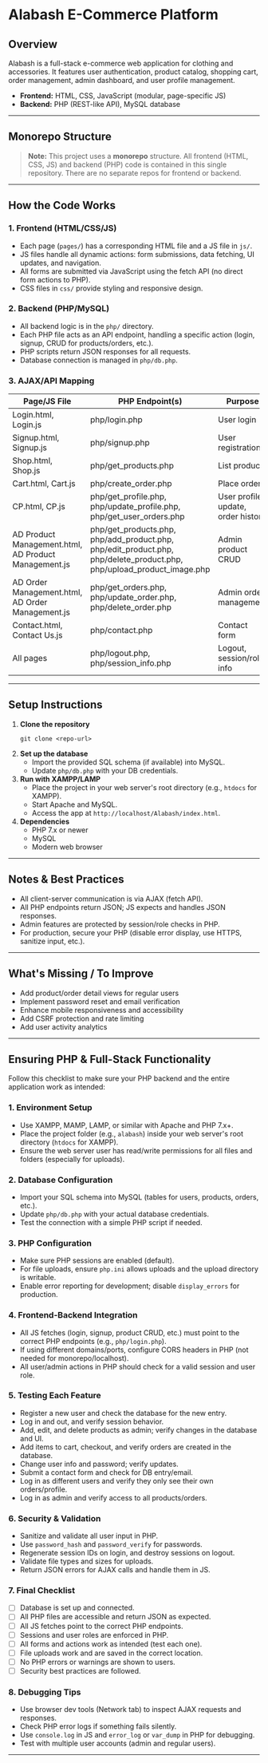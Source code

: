 # Alabash E-Commerce Platform

## Overview
Alabash is a full-stack e-commerce web application for clothing and accessories. It features user authentication, product catalog, shopping cart, order management, admin dashboard, and user profile management.

- **Frontend:** HTML, CSS, JavaScript (modular, page-specific JS)
- **Backend:** PHP (REST-like API), MySQL database

---

## Monorepo Structure

> **Note:** This project uses a **monorepo** structure. All frontend (HTML, CSS, JS) and backend (PHP) code is contained in this single repository. There are no separate repos for frontend or backend.

---

## How the Code Works

### 1. **Frontend (HTML/CSS/JS)**
- Each page (`pages/`) has a corresponding HTML file and a JS file in `js/`.
- JS files handle all dynamic actions: form submissions, data fetching, UI updates, and navigation.
- All forms are submitted via JavaScript using the fetch API (no direct form actions to PHP).
- CSS files in `css/` provide styling and responsive design.

### 2. **Backend (PHP/MySQL)**
- All backend logic is in the `php/` directory.
- Each PHP file acts as an API endpoint, handling a specific action (login, signup, CRUD for products/orders, etc.).
- PHP scripts return JSON responses for all requests.
- Database connection is managed in `php/db.php`.

### 3. **AJAX/API Mapping**

| Page/JS File                | PHP Endpoint(s)                | Purpose                          |
|-----------------------------|--------------------------------|-----------------------------------|
| Login.html, Login.js        | php/login.php                  | User login                        |
| Signup.html, Signup.js      | php/signup.php                 | User registration                 |
| Shop.html, Shop.js          | php/get_products.php           | List products                     |
| Cart.html, Cart.js          | php/create_order.php           | Place order                       |
| CP.html, CP.js              | php/get_profile.php, php/update_profile.php, php/get_user_orders.php | User profile, update, order history |
| AD Product Management.html, AD Product Management.js | php/get_products.php, php/add_product.php, php/edit_product.php, php/delete_product.php, php/upload_product_image.php | Admin product CRUD |
| AD Order Management.html, AD Order Management.js | php/get_orders.php, php/update_order.php, php/delete_order.php | Admin order management |
| Contact.html, Contact Us.js | php/contact.php                | Contact form                      |
| All pages                   | php/logout.php, php/session_info.php | Logout, session/role info         |

---

## Setup Instructions

1. **Clone the repository**
   ```
   git clone <repo-url>
   ```
2. **Set up the database**
   - Import the provided SQL schema (if available) into MySQL.
   - Update `php/db.php` with your DB credentials.
3. **Run with XAMPP/LAMP**
   - Place the project in your web server's root directory (e.g., `htdocs` for XAMPP).
   - Start Apache and MySQL.
   - Access the app at `http://localhost/Alabash/index.html`.
4. **Dependencies**
   - PHP 7.x or newer
   - MySQL
   - Modern web browser

---

## Notes & Best Practices
- All client-server communication is via AJAX (fetch API).
- All PHP endpoints return JSON; JS expects and handles JSON responses.
- Admin features are protected by session/role checks in PHP.
- For production, secure your PHP (disable error display, use HTTPS, sanitize input, etc.).

---

## What's Missing / To Improve
- Add product/order detail views for regular users
- Implement password reset and email verification
- Enhance mobile responsiveness and accessibility
- Add CSRF protection and rate limiting
- Add user activity analytics

---

## Ensuring PHP & Full-Stack Functionality

Follow this checklist to make sure your PHP backend and the entire application work as intended:

### 1. Environment Setup
- Use XAMPP, MAMP, LAMP, or similar with Apache and PHP 7.x+.
- Place the project folder (e.g., `alabash`) inside your web server's root directory (`htdocs` for XAMPP).
- Ensure the web server user has read/write permissions for all files and folders (especially for uploads).

### 2. Database Configuration
- Import your SQL schema into MySQL (tables for users, products, orders, etc.).
- Update `php/db.php` with your actual database credentials.
- Test the connection with a simple PHP script if needed.

### 3. PHP Configuration
- Make sure PHP sessions are enabled (default).
- For file uploads, ensure `php.ini` allows uploads and the upload directory is writable.
- Enable error reporting for development; disable `display_errors` for production.

### 4. Frontend-Backend Integration
- All JS fetches (login, signup, product CRUD, etc.) must point to the correct PHP endpoints (e.g., `php/login.php`).
- If using different domains/ports, configure CORS headers in PHP (not needed for monorepo/localhost).
- All user/admin actions in PHP should check for a valid session and user role.

### 5. Testing Each Feature
- Register a new user and check the database for the new entry.
- Log in and out, and verify session behavior.
- Add, edit, and delete products as admin; verify changes in the database and UI.
- Add items to cart, checkout, and verify orders are created in the database.
- Change user info and password; verify updates.
- Submit a contact form and check for DB entry/email.
- Log in as different users and verify they only see their own orders/profile.
- Log in as admin and verify access to all products/orders.

### 6. Security & Validation
- Sanitize and validate all user input in PHP.
- Use `password_hash` and `password_verify` for passwords.
- Regenerate session IDs on login, and destroy sessions on logout.
- Validate file types and sizes for uploads.
- Return JSON errors for AJAX calls and handle them in JS.

### 7. Final Checklist
- [ ] Database is set up and connected.
- [ ] All PHP files are accessible and return JSON as expected.
- [ ] All JS fetches point to the correct PHP endpoints.
- [ ] Sessions and user roles are enforced in PHP.
- [ ] All forms and actions work as intended (test each one).
- [ ] File uploads work and are saved in the correct location.
- [ ] No PHP errors or warnings are shown to users.
- [ ] Security best practices are followed.

### 8. Debugging Tips
- Use browser dev tools (Network tab) to inspect AJAX requests and responses.
- Check PHP error logs if something fails silently.
- Use `console.log` in JS and `error_log` or `var_dump` in PHP for debugging.
- Test with multiple user accounts (admin and regular users).

---
